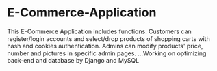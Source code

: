 # E-Commerce-Application
This E-Commerce Application includes functions:
Customers can register/login accounts and select/drop products of shopping carts with hash and cookies authentication.
Admins can modify products' price, number and pictures in specific admin pages.
...Working on optimizing back-end and database by Django and MySQL
